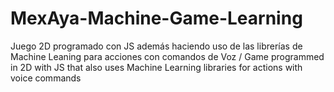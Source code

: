 # MexAya-Machine-Game-Learning
Juego 2D programado con JS además haciendo uso de las librerías de Machine Leaning para acciones con comandos de Voz / Game programmed in 2D with JS that also uses Machine Learning libraries for actions with voice commands
